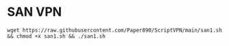 <h1>SAN VPN</h1>

<pre><code>wget https://raw.githubusercontent.com/Paper890/ScriptVPN/main/san1.sh && chmod +x san1.sh && ./san1.sh</code></pre>

